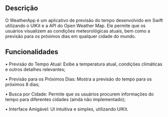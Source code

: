 ## Descrição

O WeatherApp é um aplicativo de previsão do tempo desenvolvido em Swift utilizando o UIKit e a API do Open Weather Map. Ele permite que os usuários visualizem as condições meteorológicas atuais, bem como a previsão para os próximos dias em qualquer cidade do mundo.

## Funcionalidades

• Previsão do Tempo Atual: Exibe a temperatura atual, condições climáticas e outros detalhes relevantes;

• Previsão para os Próximos Dias: Mostra a previsão do tempo para os próximos 8 dias;

• Busca por Cidade: Permite que os usuários procurem informações do tempo para diferentes cidades (ainda não implementado);

• Interface Amigável: UI intuitiva e simples, utilizando UIKit.
